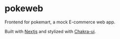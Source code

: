# pokeweb

Frontend for pokemart, a mock E-commerce web app. 

Built with [Nextjs](https://github.com/vercel/next.js) and stylized with [Chakra-ui](https://github.com/chakra-ui/chakra-ui).
